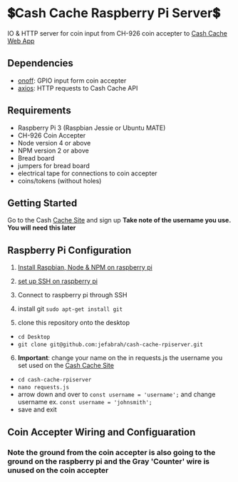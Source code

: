 # :heavy_dollar_sign:Cash Cache Raspberry Pi Server:heavy_dollar_sign:
IO & HTTP server for coin input from CH-926 coin accepter to [Cash Cache Web App](https://github.com/mattbajorek/Cash-Cache)



## Dependencies

- [onoff](https://www.npmjs.com/package/onoff): GPIO input form coin accepter
- [axios](https://www.npmjs.com/package/axios): HTTP requests to Cash Cache API

## Requirements

- Raspberry Pi 3 (Raspbian Jessie or Ubuntu MATE)
- CH-926 Coin Accepter
- Node version 4 or above
- NPM version 2 or above
- Bread board
- jumpers for bread board
- electrical tape for connections to coin accepter
- coins/tokens (without holes)


## Getting Started

Go to the Cash [Cache Site](http://cash-cache.herokuapp.com) and sign up
**Take note of the username you use. You will need this later**

## Raspberry Pi Configuration

1. [Install Raspbian, Node & NPM on raspberry pi](http://thisdavej.com/beginners-guide-to-installing-node-js-on-a-raspberry-pi/)

2. [set up SSH on raspberry pi](http://www.instructables.com/id/Use-ssh-to-talk-with-your-Raspberry-Pi/)

3. Connect to raspberry pi through SSH

4. install git `sudo apt-get install git`

5. clone this repository onto the desktop 
  * `cd Desktop`
  * `git clone git@github.com:jefabrah/cash-cache-rpiserver.git`
  
6. **Important**: change your name on the in requests.js the username you set used on the [Cash Cache Site](http://cash-cache.herokuapp.com)
  * `cd cash-cache-rpiserver`
  * `nano requests.js`
  * arrow down and over to `const username = 'username';` and change username ex. `const username = 'johnsmith';`
  * save and exit
  
## Coin Accepter Wiring and Configuaration

### Note the ground from the coin accepter is also going to the ground on the raspberry pi and the Gray 'Counter' wire is unused on the coin accepter
 
 
 
